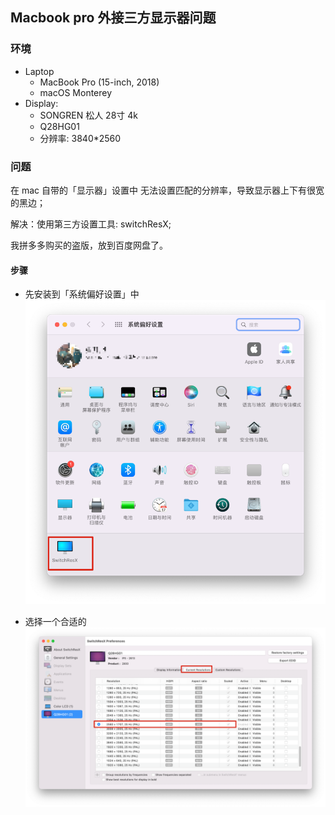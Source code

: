 ## Macbook pro 外接三方显示器问题

### 环境

- Laptop
    - MacBook Pro (15-inch, 2018)
    - macOS Monterey
- Display:
    - SONGREN 松人 28寸 4k
    - Q28HG01
    - 分辨率: 3840*2560
    
### 问题

在 mac 自带的「显示器」设置中 无法设置匹配的分辨率，导致显示器上下有很宽的黑边；

解决：使用第三方设置工具: switchResX;

我拼多多购买的盗版，放到百度网盘了。

#### 步骤

- 先安装到「系统偏好设置」中
![](./imgs/img.png)
  
- 选择一个合适的
![](./imgs/img_1.png)
  
    
